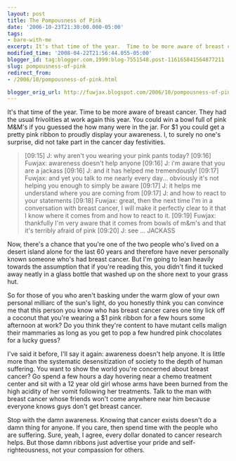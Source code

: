 ```yaml
---
layout: post
title: The Pompousness of Pink
date: '2006-10-23T21:30:00.000-05:00'
tags:
- bare-with-me
excerpt: It's that time of the year.  Time to be more aware of breast cancer.
modified_time: '2008-04-22T21:56:44.055-05:00'
blogger_id: tag:blogger.com,1999:blog-7551548.post-116165841564877211
slug: pompousness-of-pink
redirect_from: 
- /2006/10/pompousness-of-pink.html

blogger_orig_url: http://fuwjax.blogspot.com/2006/10/pompousness-of-pink.html
---
```


It's that time of the year.  Time to be more aware of breast cancer.  They had the usual frivolities at work again this year.  You could win a bowl full of pink M&M's if you guessed the how many were in the jar.  For $1 you could get a pretty pink ribbon to proudly display your awareness.  I, to surely no one's surprise, did not take part in the cancer day festivities.

> [09:15] J: why aren't you wearing your pink pants today?
[09:16] Fuwjax: awareness doesn't help anyone
[09:16] J: i'm aware that you are a jackass
[09:16] J: and it has helped me tremendously!
[09:17] Fuwjax: and yet you talk to me nearly every day... obviously it's not helping you enough to simply be aware
[09:17] J: it helps me understand where you are coming from
[09:17] J: and how to react to your statements
[09:18] Fuwjax: great, then the next time I'm in a conversation with breast cancer, I will make it perfectly clear to it that I know where it comes from and how to react to it.
[09:19] Fuwjax: thankfully I'm very aware that it comes from bowls of m&m's and that it's terribly afraid of pink
[09:20] J: see ... JACKASS

Now, there's a chance that you're one of the two people who's lived on a desert island alone for the last 60 years and therefore have never personally known someone who's had breast cancer.  But I'm going to lean heavily towards the assumption that if you're reading this, you didn't find it tucked away neatly in a glass bottle that washed up on the shore next to your grass hut.

So for those of you who aren't basking under the warm glow of your own personal milliarc of the sun's light, do you honestly think you can convince me that this person you know who has breast cancer cares one tiny lick off a coconut that you're wearing a $1 pink ribbon for a few hours some afternoon at work?  Do you think they're content to have mutant cells malign their mammaries as long as you get to pop a few hundred pink chocolates for a lucky guess?

I've said it before, I'll say it again: awareness doesn't help anyone.  It is little more than the systematic desensitization of society to the depth of human suffering.    You want to show the world you're concerned about breast cancer?  Go spend a few hours a day hovering near a chemo treatment center and sit with a 12 year old girl whose arms have been burned from the high acidity of her vomit following her treatments.  Talk to the man with breast cancer whose friends won't come anywhere near him because everyone knows guys don't get breast cancer.

Stop with the damn awareness.  Knowing that cancer exists doesn't do a damn thing for anyone.  If you care, then spend time with the people who are suffering.  Sure, yeah, I agree, every dollar donated to cancer research helps.  But those damn ribbons just advertise your pride and self-righteousness, not your compassion for others.
